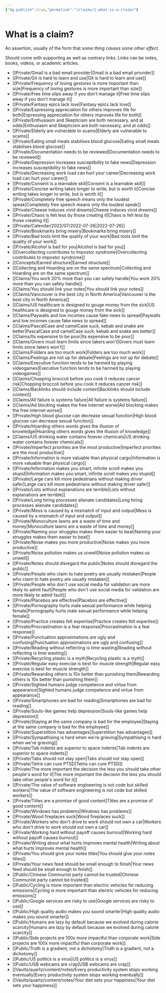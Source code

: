 ```yaml
---
{"dg-publish":true,"permalink":"/claims/1-what-is-a-claim/"}
---
```


# What is a claim?

An assertion, usually of the form that *some thing causes some other effect*.

Should come with supporting as well as contrary links. Links can be notes, books, videos, or academic articles.

- [[Private/Gmail is a bad email provider\|Gmail is a bad email provider]]
- [[Private/Git is hard to learn and use\|Git is hard to learn and use]]
- [[Private/Frequency of loving gestures is more important than size\|Frequency of loving gestures is more important than size]]
- [[Private/Free time slips away if you don't manage it\|Free time slips away if you don't manage it]]
- [[Private/Fantasy epics lack love\|Fantasy epics lack love]]
- [[Private/Expressing appreciation for others improves life for both\|Expressing appreciation for others improves life for both]]
- [[Private/Enthusiasm and Skepticism are both necessary, and at odds\|Enthusiasm and Skepticism are both necessary, and at odds]]
- [[Private/Elderly are vulnerable to scams\|Elderly are vulnerable to scams]]
- [[Private/Eating small meals stabilises blood glucose\|Eating small meals stabilises blood glucose]]
- [[Private/Documentation needs to be reviewed\|Documentation needs to be reviewed]]
- [[Private/Depression increases susceptibility to fake news\|Depression increases susceptibility to fake news]]
- [[Private/Decreasing work load can hurt your career\|Decreasing work load can hurt your career]]
- [[Private/Consent is a learnable skill\|Consent is a learnable skill]]
- [[Private/Concise writing takes longer to write, but is worth it\|Concise writing takes longer to write, but is worth it]]
- [[Private/Completely free speech means only the loudest speak\|Completely free speech means only the loudest speak]]
- [[Private/Cheese induces vivid dreams\|Cheese induces vivid dreams]]
- [[Private/Chaos is felt less by those creating it\|Chaos is felt less by those creating it]]
- [[Private/Calendar/2022/07/2022-07-26\|2022-07-26]]
- [[Private/Bookmarks bring misery\|Bookmarks bring misery]]
- [[Private/Bad tools limit the quality of your work\|Bad tools limit the quality of your work]]
- [[Private/Alcohol is bad for you\|Alcohol is bad for you]]
- [[Overcollecting contributes to impostor syndrome\|Overcollecting contributes to impostor syndrome]]
- [[Concepts/Earned structure\|Earned structure]]
- [[Collecting and Hoarding are on the same spectrum\|Collecting and Hoarding are on the same spectrum]]
- [[Claims/You work 20% more than you can safely handle\|You work 20% more than you can safely handle]]
- [[Claims/You should link your notes\|You should link your notes]]
- [[Claims/Vancouver is the best city in North America\|Vancouver is the best city in North America]]
- [[Claims/US healthcare is designed to gouge money from the sick\|US healthcare is designed to gouge money from the sick]]
- [[Claims/Paywalls and low incomes cause fake news to spread\|Paywalls and low incomes cause fake news to spread]]
- [[Claims/PascalCase and camelCase suck, kebab and snake are better\|PascalCase and camelCase suck, kebab and snake are better]]
- [[Claims/Its expensive to be poor\|Its expensive to be poor]]
- [[Claims/Givers must learn limits since takers won't\|Givers must learn limits since takers won't]]
- [[Claims/Folders are too much work\|Folders are too much work]]
- [[Claims/Feelings are not up for debate\|Feelings are not up for debate]]
- [[Claims/Executive function tends to be harmed by playing videogames\|Executive function tends to be harmed by playing videogames]]
- [[Claims/Chopping broccoli before you cook it reduces cancer risk\|Chopping broccoli before you cook it reduces cancer risk]]
- [[Claims/Backlinks should include context\|Backlinks should include context]]
- [[Claims/All failure is systems failure\|All failure is systems failure]]
- [[Claims/Ad blocking makes the free internet worse\|Ad blocking makes the free internet worse]]
- [[Private/High blood glucose can decrease sexual function\|High blood glucose can decrease sexual function]]
- [[Private/Hoarding others words gives the illusion of knowledge\|Hoarding others words gives the illusion of knowledge]]
- [[Claims/US drinking water contains forever chemicals\|US drinking water contains forever chemicals]]
- [[Private/Imperfect priorities are the most productive\|Imperfect priorities are the most productive]]
- [[Private/Information is more valuable than physical cargo\|Information is more valuable than physical cargo]]
- [[Private/Information makes you smart, infinite scroll makes you stupid\|Information makes you smart, infinite scroll makes you stupid]]
- [[Private/Large cars kill more pedestrians without making driver safer\|Large cars kill more pedestrians without making driver safer]]
- [[Private/Lists without explanations are terrible\|Lists without explanations are terrible]]
- [[Private/Long hiring processes alienate candidates\|Long hiring processes alienate candidates]]
- [[Private/Mess is caused by a mismatch of input and output\|Mess is caused by a mismatch of input and output]]
- [[Private/Monoculture lawns are a waste of time and money\|Monoculture lawns are a waste of time and money]]
- [[Private/Naming your struggles makes them easier to beat\|Naming your struggles makes them easier to beat]]
- [[Private/Noise makes you more productive\|Noise makes you more productive]]
- [[Private/Noise pollution makes us unwell\|Noise pollution makes us unwell]]
- [[Private/Notes should disregard the public\|Notes should disregard the public]]
- [[Private/People who claim to hate poetry are usually mistaken\|People who claim to hate poetry are usually mistaken]]
- [[Private/People who don't use social media for validation are more likely to admit fault\|People who don't use social media for validation are more likely to admit fault]]
- [[Private/Placebos are effective\|Placebos are effective]]
- [[Private/Pornography hurts male sexual performance while helping female\|Pornography hurts male sexual performance while helping female]]
- [[Private/Practice creates felt expertise\|Practice creates felt expertise]]
- [[Private/Procrastination is a fear response\|Procrastination is a fear response]]
- [[Private/Punctuation approximations are ugly and confusing\|Punctuation approximations are ugly and confusing]]
- [[Private/Reading without reflecting is time wasting\|Reading without reflecting is time wasting]]
- [[Private/Recycling plastic is a myth\|Recycling plastic is a myth]]
- [[Private/Regular easy exercise is best for  muscle strength\|Regular easy exercise is best for  muscle strength]]
- [[Private/Rewarding others is 10x better than punishing them\|Rewarding others is 10x better than punishing them]]
- [[Private/Sighted humans judge competence and virtue from appearance\|Sighted humans judge competence and virtue from appearance]]
- [[Private/Smartphones are bad for reading\|Smartphones are bad for reading]]
- [[Private/Souls-like games help depression\|Souls-like games help depression]]
- [[Private/Staying at the same company is bad for the employee\|Staying at the same company is bad for the employee]]
- [[Private/Superstition has advantages\|Superstition has advantages]]
- [[Private/Sympathising is hard when we're grieving\|Sympathising is hard when we're grieving]]
- [[Private/Tab indents are superior to space indents\|Tab indents are superior to space indents]]
- [[Private/Tabs should not stay open\|Tabs should not stay open]]
- [[Private/Tetris can cure PTSD\|Tetris can cure PTSD]]
- [[Private/The more important the decision the less you should take other people's word for it\|The more important the decision the less you should take other people's word for it]]
- [[Private/The value of software engineering is not code but skilled workers\|The value of software engineering is not code but skilled workers]]
- [[Private/Titles are a promise of good content\|Titles are a promise of good content]]
- [[Private/Windows has problems\|Windows has problems]]
- [[Private/Wood fireplaces suck\|Wood fireplaces suck]]
- [[Private/Workers who don't drive to work should not own a car\|Workers who don't drive to work should not own a car]]
- [[Private/Working hard without payoff causes burnout\|Working hard without payoff causes burnout]]
- [[Private/Writing about what hurts improves mental health\|Writing about what hurts improves mental health]]
- [[Private/You should give your notes titles\|You should give your notes titles]]
- [[Private/Your news feed should be small enough to finish\|Your news feed should be small enough to finish]]
- [[Public/Chinese Communist party cannot be trusted\|Chinese Communist party cannot be trusted]]
- [[Public/Cycling is more important than electric vehicles for reducing emissions\|Cycling is more important than electric vehicles for reducing emissions]]
- [[Public/Google services are risky to use\|Google services are risky to use]]
- [[Public/High quality audio makes you sound smarter\|High quality audio makes you sound smarter]]
- [[Public/Humans are lazy by default because we evolved during calorie scarcity\|Humans are lazy by default because we evolved during calorie scarcity]]
- [[Public/Side projects are 100x more impactful than corporate work\|Side projects are 100x more impactful than corporate work]]
- [[Public/Truth is a gradient, not a dichotomy\|Truth is a gradient, not a dichotomy]]
- [[Public/US politics is a virus\|US politics is a virus]]
- [[Public/USB webcams are crap\|USB webcams are crap]]
- [[Vaults/quartz/content/notes/Every productivity system stops working eventually\|Every productivity system stops working eventually]]
- [[Vaults/quartz/content/notes/Your diet sets your happiness\|Your diet sets your happiness]]

